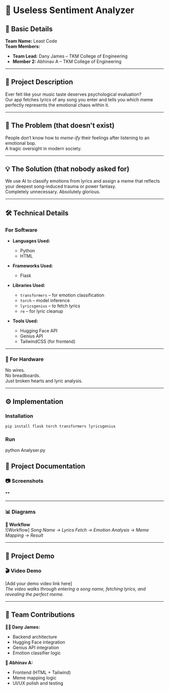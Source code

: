 # 🎯 Useless Sentiment Analyzer

## 🧾 Basic Details

**Team Name:** Least Code  
**Team Members:**  
- **Team Lead:** Dany James – TKM College of Engineering  
- **Member 2:** Abhinav A – TKM College of Engineering

---

## 🧠 Project Description

Ever felt like your music taste deserves psychological evaluation?  
Our app fetches lyrics of any song you enter and tells you which meme perfectly represents the emotional chaos within it.

---

## 🚨 The Problem (that doesn't exist)

People don’t know how to *meme-ify* their feelings after listening to an emotional bop.  
A tragic oversight in modern society.

---

## 💡 The Solution (that nobody asked for)

We use AI to classify emotions from lyrics and assign a meme that reflects your deepest song-induced trauma or power fantasy.  
Completely unnecessary. Absolutely glorious.

---

## 🛠 Technical Details

### For Software

- **Languages Used:**
  - Python
  - HTML

- **Frameworks Used:**
  - Flask

- **Libraries Used:**
  - `transformers` – for emotion classification  
  - `torch` – model inference  
  - `lyricsgenius` – to fetch lyrics  
  - `re` – for lyric cleanup

- **Tools Used:**
  - Hugging Face API  
  - Genius API  
  - TailwindCSS (for frontend)

---

### 🚫 For Hardware

No wires.  
No breadboards.  
Just broken hearts and lyric analysis.

---

## ⚙️ Implementation

### Installation
```bash
pip install flask torch transformers lyricsgenius
```
### Run
python Analyser.py

## 📸 Project Documentation

### 📷 Screenshots

**



---

### 📊 Diagrams

**🔹 Workflow**  
![Workflow]
*Song Name → Lyrics Fetch → Emotion Analysis → Meme Mapping → Result*

---

## 🤖 Project Demo

### 🎬 Video Demo

[Add your demo video link here]  
*The video walks through entering a song name, fetching lyrics, and revealing the perfect meme.*

---


## 👥 Team Contributions

**🧑‍💻 Dany James:**  
- Backend architecture  
- Hugging Face integration  
- Genius API integration  
- Emotion classifier logic  

**🎨 Abhinav A:**  
- Frontend (HTML + Tailwind)  
- Meme mapping logic  
- UI/UX polish and testing  
